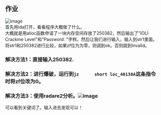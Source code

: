 ## 作业  
![image](https://github.com/lracker/ctf_re/blob/master/homeworks/2Team/lracker/image/%E7%AC%AC%E5%85%AD%E6%AC%A1%E4%BD%9C%E4%B8%9A.png)  
首先用ida打开，看看程序大概做了什么。  
大概就是用alloc函数申请了一块内存空间存放了250382，然后输出了"IOLI Crackme Level"和"Password: "字样。然后让我们进行输入，输入到str1里面。将str1和250382进行比较，如果zf位为为零，则调到ok。否则跳到Invalid。  
### 解决方法1：直接输入250382.  
### 解决方法2：进行爆破，运行到`jz      short loc_40138A`这条指令时将zf位改为0。  
### 解决方法3：使用radare2分析。![image](https://github.com/lracker/ctf_re/blob/bd46fcf80726332b56bcd4e5fe915cfeb997684f/homeworks/2Team/lracker/image/%E7%AC%AC%E5%85%AD%E6%AC%A1%E4%BD%9C%E4%B8%9A2.png)  
可以看到关键词了。输入进去发现可以！
